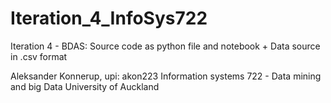 # Iteration_4_InfoSys722

Iteration 4 - BDAS:
Source code as python file and notebook + Data source in .csv format

Aleksander Konnerup, upi: akon223
Information systems 722 - Data mining and big Data
University of Auckland

